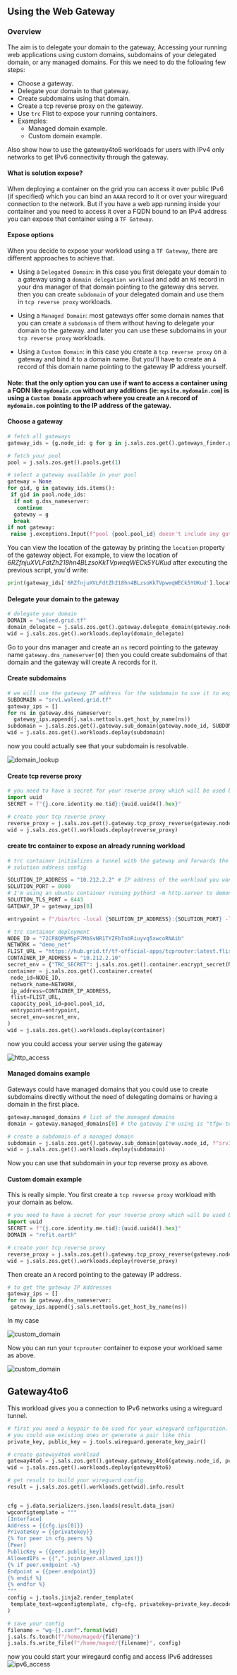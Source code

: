 ## Using the Web Gateway

### Overview

The aim is to delegate your domain to the gateway, Accessing your running web applications using custom domains, subdomains of your delegated domain, or any managed domains. For this we need to do the following few steps:

- Choose a gateway.
- Delegate your domain to that gateway.
- Create subdomains using that domain.
- Create a tcp reverse proxy on the gateway.
- Use `trc` Flist to expose your running containers.
- Examples:
  - Managed domain example.
  - Custom domain example.

Also show how to use the gateway4to6 workloads for users with IPv4 only networks to get IPv6 connectivity through the gateway.

#### What is solution expose?

When deploying a container on the grid you can access it over public IPv6 (if specified) which you can bind an `AAAA` record to it or over your wireguard connection to the network. But if you have a web app running inside your container and you need to access it over a FQDN bound to an IPv4 address you can expose that container using a `TF Gateway`.

#### Expose options

When you decide to expose your workload using a `TF Gateway`, there are different approaches to achieve that.

- Using a `Delegated Domain`: in this case you first delegate your domain to a gateway using a `domain delegation workload` and add an `NS` record in your dns manager of that domain pointing to the gateway dns server. then you can create `subdomain` of your delegated domain and use them in `tcp reverse proxy` workloads.

- Using a `Managed Domain`: most gateways offer some domain names that you can create a `subdomain` of them without having to delegate your domain to the gateway. and later you can use these subdomains in your `tcp reverse proxy` workloads.

- Using a `Custom Domain`: in this case you create a `tcp reverse proxy` on a gateway and bind it to a domain name. But you'll have to create an `A` record of this domain name pointing to the gateway IP address yourself.

#### Note: that the only option you can use if want to access a container using a FQDN like `mydomain.com` without any additions (ie: `mysite.mydomain.com`) is using a `Custom Domain` approach where you create an `A` record of `mydomain.com` pointing to the IP address of the gateway.

#### Choose a gateway

```python
# fetch all gateways
gateway_ids = {g.node_id: g for g in j.sals.zos.get().gateways_finder.gateways_search() if j.sals.zos.get().nodes_finder.filter_is_up(g)}

# fetch your pool
pool = j.sals.zos.get().pools.get(1)

# select a gateway available in your pool
gateway = None
for gid, g in gateway_ids.items():
 if gid in pool.node_ids:
  if not g.dns_nameserver:
   continue
  gateway = g
  break
if not gateway:
 raise j.exceptions.Input(f"pool {pool.pool_id} doesn't include any gateway")
```

You can view the location of the gateway by printing the `location` property of the gateway object. For example, to view the location of _6RZfnjuXVLFdtZh218hn4BLzsoKkTVpweqWECk5YUKud_ after executing the previous script, you'd write:

```python
print(gateway_ids['6RZfnjuXVLFdtZh218hn4BLzsoKkTVpweqWECk5YUKud'].location)
```

#### Delegate your domain to the gateway

```python
# delegate your domain
DOMAIN = "waleed.grid.tf"
domain_delegate = j.sals.zos.get().gateway.delegate_domain(gateway.node_id, DOMAIN, pool.pool_id)
wid = j.sals.zos.get().workloads.deploy(domain_delegate)
```

Go to your dns manager and create an `ns` record pointing to the gateway name `gateway.dns_nameserver[0]` then you could create subdomains of that domain and the gateway will create A records for it.

#### Create subdomains

```python
# we will use the gateway IP address for the subdomain to use it to expose our workloads
SUBDOMAIN = "srv1.waleed.grid.tf"
gateway_ips = []
for ns in gateway.dns_nameserver:
  gateway_ips.append(j.sals.nettools.get_host_by_name(ns))
subdomain = j.sals.zos.get().gateway.sub_domain(gateway.node_id, SUBDOMAIN, gateway_ips, pool.pool_id)
wid = j.sals.zos.get().workloads.deploy(subdomain)
```

now you could actually see that your subdomain is resolvable.

![domain_lookup](img/01_web_gateway.png)

#### Create tcp reverse proxy

```python
# you need to have a secret for your reverse proxy which will be used by trc container to connect to the gateway. the format is {tid}:{arbitary_value}
import uuid
SECRET = f"{j.core.identity.me.tid}:{uuid.uuid4().hex}"

# create your tcp reverse proxy
reverse_proxy = j.sals.zos.get().gateway.tcp_proxy_reverse(gateway.node_id, SUBDOMAIN, SECRET, pool.pool_id)
wid = j.sals.zos.get().workloads.deploy(reverse_proxy)
```

#### create trc container to expose an already running workload

```python
# trc container initializes a tunnel with the gateway and forwards the traffic recieved on that tunnel to a specified address (the workload you want to expose)
# solution address config

SOLUTION_IP_ADDRESS = "10.212.2.2" # IP address of the workload you want to expose
SOLUTION_PORT = 8000
# I'm using an ubuntu container running python3 -m http.server to demonstrate so the below port will not be used
SOLUTION_TLS_PORT = 8443
GATEWAY_IP = gateway_ips[0]

entrypoint = f"/bin/trc -local {SOLUTION_IP_ADDRESS}:{SOLUTION_PORT} -local-tls {SOLUTION_IP_ADDRESS}:{SOLUTION_TLS_PORT}" f" -remote {GATEWAY_IP}:{gateway.tcp_router_port}"

# trc container deployment
NODE_ID = "72CP8QPhMSpF7MbSvNR1TYZFbTnbRiuyvq5xwcoRNAib"
NETWORK = "demo_net"
FLIST_URL = "https://hub.grid.tf/tf-official-apps/tcprouter:latest.flist"
CONTAINER_IP_ADDRESS = "10.212.2.10"
secret_env = {"TRC_SECRET": j.sals.zos.get().container.encrypt_secret(NODE_ID, SECRET)}
container = j.sals.zos.get().container.create(
 node_id=NODE_ID,
 network_name=NETWORK,
 ip_address=CONTAINER_IP_ADDRESS,
 flist=FLIST_URL,
 capacity_pool_id=pool.pool_id,
 entrypoint=entrypoint,
 secret_env=secret_env,
)
wid = j.sals.zos.get().workloads.deploy(container)
```

now you could access your server using the gateway

![http_access](img/02_web_gateway.png)

#### Managed domains example

Gateways could have managed domains that you could use to create subdomains directly without the need of delegating domains or having a domain in the first place.

```python
gateway.managed_domains # list of the managed domains
domain = gateway.managed_domains[0] # the gateway I'm using is "tfgw-testnet-01.gateway.tf"

# create a subdomain of a managed domain
subdomain = j.sals.zos.get().gateway.sub_domain(gateway.node_id, f"srv3.{domain}", gateway_ips, pool.pool_id)
wid = j.sals.zos.get().workloads.deploy(subdomain)
```

Now you can use that subdomain in your tcp reverse proxy as above.

#### Custom domain example

This is really simple. You first create a `tcp reverse proxy` workload with your domain as below.

```python
# you need to have a secret for your reverse proxy which will be used by trc container to connect to the gateway. the format is {tid}:{arbitary_value}
import uuid
SECRET = f"{j.core.identity.me.tid}:{uuid.uuid4().hex}"
DOMAIN = "refit.earth"

# create your tcp reverse proxy
reverse_proxy = j.sals.zos.get().gateway.tcp_proxy_reverse(gateway.node_id, DOMAIN, SECRET, pool.pool_id)
wid = j.sals.zos.get().workloads.deploy(reverse_proxy)
```

Then create an `A` record pointing to the gateway IP address.
```python
# to get the gateway IP Addresses
gateway_ips = []
for ns in gateway.dns_nameserver:
 gateway_ips.append(j.sals.nettools.get_host_by_name(ns))
```

In my case

![custom_domain](img/04_web_gateway.png)

Now you can run your `tcprouter` container to expose your workload same as above.

![custom_domain](img/05_web_gateway.png)

## Gateway4to6

This workload gives you a connection to IPv6 networks using a wireguard tunnel.

```python
# first you need a keypair to be used for your wireguard cofiguration.
# you could use existing ones or generate a pair like this
private_key, public_key = j.tools.wireguard.generate_key_pair()

# create gateway4to6 workload
gateway4to6 = j.sals.zos.get().gateway.gateway_4to6(gateway.node_id, public_key.decode(), pool.pool_id)
wid = j.sals.zos.get().workloads.deploy(gateway4to6)

# get result to build your wireguard config
result = j.sals.zos.get().workloads.get(wid).info.result


cfg = j.data.serializers.json.loads(result.data_json)
wgconfigtemplate = """
[Interface]
Address = {{cfg.ips[0]}}
PrivateKey = {{privatekey}}
{% for peer in cfg.peers %}
[Peer]
PublicKey = {{peer.public_key}}
AllowedIPs = {{",".join(peer.allowed_ips)}}
{% if peer.endpoint -%}
Endpoint = {{peer.endpoint}}
{% endif %}
{% endfor %}
"""
config = j.tools.jinja2.render_template(
 template_text=wgconfigtemplate, cfg=cfg, privatekey=private_key.decode()
)

# save your config
filename = "wg-{}.conf".format(wid)
j.sals.fs.touch(f"/home/maged/{filename}")
j.sals.fs.write_file(f"/home/maged/{filename}", config)
```

now you could start your wiregaurd config and access IPv6 addresses
![ipv6_access](img/03_web_gateway.png)
